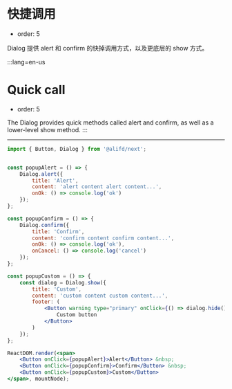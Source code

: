 # 快捷调用

- order: 5

Dialog 提供 alert 和 confirm 的快掉调用方式，以及更底层的 show 方式。

:::lang=en-us
# Quick call

- order: 5

The Dialog provides quick methods called alert and confirm, as well as a lower-level show method.
:::

---

````jsx
import { Button, Dialog } from '@alifd/next';


const popupAlert = () => {
    Dialog.alert({
        title: 'Alert',
        content: 'alert content alert content...',
        onOk: () => console.log('ok')
    });
};

const popupConfirm = () => {
    Dialog.confirm({
        title: 'Confirm',
        content: 'confirm content confirm content...',
        onOk: () => console.log('ok'),
        onCancel: () => console.log('cancel')
    });
};

const popupCustom = () => {
    const dialog = Dialog.show({
        title: 'Custom',
        content: 'custom content custom content...',
        footer: (
            <Button warning type="primary" onClick={() => dialog.hide()}>
                Custom button
            </Button>
        )
    });
};

ReactDOM.render(<span>
    <Button onClick={popupAlert}>Alert</Button> &nbsp;
    <Button onClick={popupConfirm}>Confirm</Button> &nbsp;
    <Button onClick={popupCustom}>Custom</Button>
</span>, mountNode);
````
